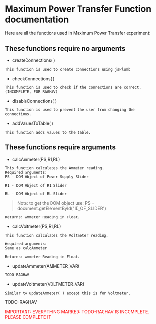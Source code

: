 # Maximum Power Transfer Function documentation

 Here are all the functions used in Maximum Power Transfer experiment:
## These functions require no arguments
- createConnections( )

```This function is used to create connections using jsPlumb```


- checkConnections( ) 
```
This function is used to check if the connections are correct. (INCOMPLETE, FOR RAGHAV)
```

- disableConnections( ) 
```
This function is used to prevent the user from changing the connections.
```


- addValuesToTable( ) 
```
This function adds values to the table.
```
## These functions require arguments



- calcAmmeter(PS,R1,RL) 
```
This function calculates the Ammeter reading.
Required arguments:
PS - DOM Object of Power Supply Slider

R1 - DOM Object of R1 Slider  

RL - DOM Object of RL Slider
```
> Note: to get the DOM object use:
PS = document.getElementById("ID_OF_SLIDER")

`Returns: Ammeter Reading in Float.`



- calcVoltmeter(PS,R1,RL) 
```
This function calculates the Voltmeter reading.

Required arguments:
Same as calcAmmeter
```
`Returns: Ammeter Reading in Float.`




- updateAmmeter(AMMETER_VAR) 

```This function updates the angle in Ammeter. It is passed the value of current (from calcAmmeter( ) function)
TODO-RAGHAV
```


- updateVoltmeter(VOLTMETER_VAR) 
```
Similar to updateAmmeter( ) except this is for Voltmeter.
```
TODO-RAGHAV

<span style="color: red;">IMPORTANT: EVERYTHING MARKED: TODO-RAGHAV IS INCOMPLETE. PLEASE COMPLETE IT</span>
